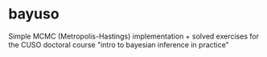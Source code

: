 # bayuso
Simple MCMC (Metropolis-Hastings) implementation + solved exercises for the CUSO doctoral course "intro to bayesian inference in practice"
